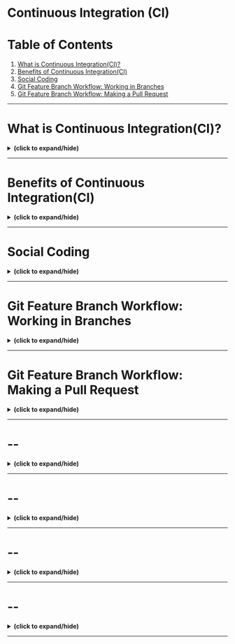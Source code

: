 # Continuous Integration (CI)

# Table of Contents
1. [What is Continuous Integration(CI)?](#what_is_ci)
2. [Benefits of Continuous Integration(CI)](#benefits_of_ci)
3. [Social Coding](#social_coding)
4. [Git Feature Branch Workflow: Working in Branches](#ci_git_working_in_branch)
5. [Git Feature Branch Workflow: Making a Pull Request](#ci_git_making_pull_request)

---

<a id="what_is_ci"></a>
# What is Continuous Integration(CI)?
<details close>
<summary><b>(click to expand/hide)</b></summary>
<!-- MarkdownTOC -->

# What Is Continuous Integration (CI) Summary

## Definition of CI
- **Continuous Integration (CI)**: Automation process for regularly integrating code changes into the main codebase.

## Key Features of CI
- **Short-Lived Branches**: Developers work on small features in brief feature branches.
- **Frequent Pull Requests**: Regular merging back into the main or master branch.
- **Automated CI Tools**: Use of tools to automate testing and integration processes.

## Differences from Traditional Development
- **Traditional Approach**: Developers work on large features in long-lived branches, leading to drift from the main branch.
- **CI Approach**: Focuses on small, incremental changes with continuous testing and integration.

## Benefits of CI
- **Reduces Code Drift**: Frequent integration minimizes divergence between branches.
- **Quick Integration of Fixes**: Fast implementation and testing of critical fixes.
- **Enhanced Collaboration**: Through regular code reviews and discussions on pull requests.
- **Predictability and Reduced Risk**: Better visibility of project progress and timely delivery.
- **Streamlined Development Process**: Automated tools simplify testing and integration.

## CI in Practice
- **Collaborative Development**: Encourages developer collaboration and sharing of ideas.
- **Automated Workflows**: CI tools automate workflows like application building and reporting on build success or failure.

## Conclusion
- CI facilitates more efficient, collaborative, and predictable software development.
- Integrates automated tools to streamline development and testing processes.

<!-- /MarkdownTOC -->
</details>

---

<a id="benefits_of_ci"></a>
# Benefits of Continuous Integration(CI)
<details close>
<summary><b>(click to expand/hide)</b></summary>
<!-- MarkdownTOC -->

# Benefits of Continuous Integration (CI) Summary

## Key Benefits
- **Faster Reaction to Code Changes**: Automated testing and building ensure immediate feedback on code changes.
- **Reduced Code Integration Risk**: Frequent integration of smaller code changes minimizes the risk of major issues.
- **Higher Code Quality**: Continuous review and testing during CI processes improve overall code quality.
- **Code Review Efficiency**: Pull requests facilitate efficient and regular code reviews, even for small changes.
- **Reliable Version Control**: Ensures the code in repositories like Git is always functional and ready for deployment.

## Best Practices
- **Continuous Testing**: Every code change undergoes automated tests to identify issues early.
- **Collaborative Code Reviews**: Developers review each other’s pull requests, enhancing quality and knowledge sharing.
- **Monitoring Code Coverage**: Regular checks on code coverage during pull requests to maintain high standards.
- **Idempotent Deployment**: Confidence in deploying code knowing that it has been thoroughly tested and reviewed.

## Conclusion
- CI/CD leads to more efficient, reliable, and high-quality software development.
- Emphasizes the importance of team collaboration and monitoring in the development process.

<!-- /MarkdownTOC -->
</details>

---

<a id="social_coding"></a>
# Social Coding
<details close>
<summary><b>(click to expand/hide)</b></summary>
<!-- MarkdownTOC -->

# Social Coding Summary

## Source Code Management (SCM)
- **Definition**: Tracking versions of source code during development.
- **Tools**: SCM tools or Version Control Systems (VCSs) are used to manage source code.
- **Types**: Centralized (code in a central repository) and Distributed (local clones of code repository).

## Social Coding
- **Concept**: "Open source for inner source," adopting open-source practices within enterprises.
- **Traditional vs. Social Coding**: Previously, private repositories with limited access were common. Social coding makes repositories public for collaboration.
- **Benefits**: Promotes code reuse, prevents redundant development, fosters collaboration.

## Social Coding in Practice
1. **Issue Creation and Assignment**: Open an issue and assign it to yourself to signal you are working on it.
2. **Discussion and Agreement**: Collaborate with the repository owner on the feature development.
3. **Forking and Development**: Fork the repository, create a branch, and make changes.
4. **Pull Request and Review**: Issue a pull request for review. Repository owners have full control over the contributions.

## Key Takeaways
- **Controlled Collaboration**: Repository owners maintain control, yet collaboration is encouraged.
- **Win-Win Situation**: Leveraging existing code saves resources and adds features.
- **Enterprise Adoption**: Applying open-source methodologies internally leads to efficient and collaborative development.

## Conclusion
- Social coding enhances code quality, increases collaboration, and streamlines the development process.

<!-- /MarkdownTOC -->
</details>

---

<a id="ci_git_working_in_branch"></a>
# Git Feature Branch Workflow: Working in Branches
<details close>
<summary><b>(click to expand/hide)</b></summary>
<!-- MarkdownTOC -->

# Git Feature Branch Workflow Summary

## Introduction to Git
- **What is Git**: A distributed source code management tool, widely used for version control.
- **Importance in DevOps**: Facilitates collaborative development and handles projects of all sizes.

## Git Workflow
- **Local Changes**: Use `git add` to stage changes and `git commit` to commit them locally.
- **Remote Changes**: `git push` to send changes to the remote repository.
- **Fetching Changes**: `git fetch` for metadata and `git pull` for actual code changes.
- **Branch Management**: `git checkout` to switch between branches.
- **Undoing Changes**: `git reset --soft` for undoing commits while keeping changes in staging.

## Git Feature Branch Workflow
- **Creating Branches**: Each new feature should have its own branch.
- **Committing Changes**: Regular commits to save progress.
- **Pushing to Remote Branch**: Frequent updates to a remote branch for backup and collaboration.
- **Pull Requests**: For code review and discussions.
- **Merging to Main Branch**: After successful review and testing, merge code into the main branch.

## Best Practices
- **Start with Latest Code**: Always pull the latest changes from the main branch.
- **Descriptive Commit Messages**: Ensure clarity on changes made.
- **Use `.gitignore`**: To avoid unwanted files in the repository.
- **Remote Tracking**: Set up remote branch tracking for easy collaboration.

## Conclusion
- Git and its feature branch workflow are integral to modern software development, enhancing code quality and facilitating efficient collaboration.

<!-- /MarkdownTOC -->
</details>

---

<a id="ci_git_making_pull_request"></a>
# Git Feature Branch Workflow: Making a Pull Request
<details close>
<summary><b>(click to expand/hide)</b></summary>
<!-- MarkdownTOC -->

# Git Feature Branch Workflow: Making Pull Requests Summary

## Overview of Pull Requests in Git Feature Branch Workflow
- **Workflow Steps**: The final steps involve issuing a pull request and merging the code.
- **Start with Main Branch**: Begin by updating your local main branch with the latest changes.
- **Merge Main into Feature Branch**: Ensure your feature branch includes the latest main branch changes.
- **Resolve Conflicts**: Handle any merge conflicts that arise during this process.

## Preparing for Pull Request
- **Update Main Branch Locally**: Switch to the main branch and run `git pull`.
- **Merge Updated Main into Feature Branch**: Apply the latest changes from the main to your feature branch.
- **Push Updated Branch**: After resolving conflicts and updating, push the branch to the remote repository.

## Post-Merge Actions
- **Switch to Main Branch**: After merging the pull request, switch back to the main branch.
- **Pull Latest Changes**: Update the main branch with the newly merged changes.
- **Delete Old Feature Branch**: Remove the feature branch used, as it's now merged with the main branch.
- **Create New Feature Branch**: For new development work, start with a fresh feature branch.

## Key Practices
- **Regular Updates**: Keep both the main and feature branches updated with the latest changes.
- **Clean Workflow**: Maintain a streamlined process by deleting old branches and starting new ones for each feature.
- **Pull Request Review**: Ensure pull requests are thoroughly reviewed before merging.

## Conclusion
- The Git Feature Branch workflow with pull requests is essential for organized and efficient code integration, ensuring up-to-date and conflict-free merging into the main branch.

<!-- /MarkdownTOC -->
</details>

---

<a id="--"></a>
# --
<details close>
<summary><b>(click to expand/hide)</b></summary>
<!-- MarkdownTOC -->



<!-- /MarkdownTOC -->
</details>

---

<a id="--"></a>
# --
<details close>
<summary><b>(click to expand/hide)</b></summary>
<!-- MarkdownTOC -->



<!-- /MarkdownTOC -->
</details>

---

<a id="--"></a>
# --
<details close>
<summary><b>(click to expand/hide)</b></summary>
<!-- MarkdownTOC -->



<!-- /MarkdownTOC -->
</details>

---

<a id="--"></a>
# --
<details close>
<summary><b>(click to expand/hide)</b></summary>
<!-- MarkdownTOC -->



<!-- /MarkdownTOC -->
</details>

---
